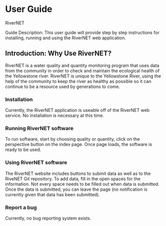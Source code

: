 **User Guide** 
===============

RiverNET

Guide Description: This user guide will provide step by step instructions for
installing, running and using the RiverNET web application.

**Introduction: Why Use RiverNET?**
-----------------------------------

RiverNET is a water quality and quantity monitoring program that uses data from
the community in order to check and maintain the ecological health of the
Yellowstone river. RiverNET is unique to the Yellowstone River, using the help
of the community to keep the river as healthy as possible so it can continue to
be a resource used by generations to come.

### **Installation**

Currently, the RiverNET application is useable off of the RiverNET web service.
No installation is necessary at this time.

### **Running RiverNET software**

To run software, start by choosing quality or quantity, click on the perspective
button on the index page. Once page loads, the software is ready to be used.

### **Using RiverNET software**

The RiverNET website includes buttons to submit data as well as to the RiveNET
Git repository. To add data, fill in the open spaces for the information. Not
every space needs to be filled out when data is submitted. Once the data is
submitted, you can leave the page (no notification is currently given that data
has been submitted).

### **Report a bug**

Currently, no bug reporting system exists.
